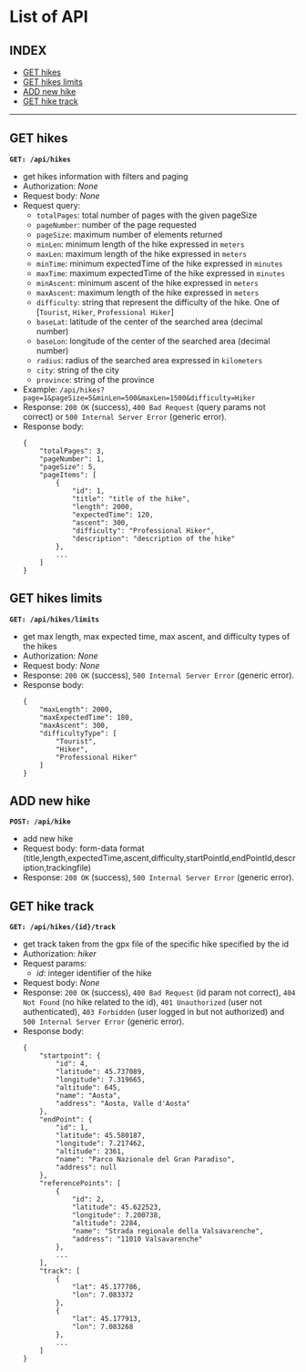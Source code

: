 # List of API

## INDEX
- [GET hikes](#get-hikes)
- [GET hikes limits](#get-hikes-limits)
- [ADD new hike](#add-new-hike)
- [GET hike track](#get-hike-track)

--------------------------------------------------------------
## GET hikes

**`GET: /api/hikes`**
- get hikes information with filters and paging
- Authorization: _None_
- Request body: _None_
- Request query:
    - `totalPages`: total number of pages with the given pageSize
    - `pageNumber`: number of the page requested
    - `pageSize`: maximum number of elements returned
    - `minLen`: minimum length of the hike expressed in `meters`
    - `maxLen`: maximum length of the hike expressed in `meters`
    - `minTime`: minimum expectedTime of the hike expressed in `minutes`
    - `maxTime`: maximum expectedTime of the hike expressed in `minutes`
    - `minAscent`: minimum ascent of the hike expressed in `meters`
    - `maxAscent`: maximum length of the hike expressed in `meters`
    - `difficulty`: string that represent the difficulty of the hike. One of [`Tourist`, `Hiker`, `Professional Hiker`]
    - `baseLat`: latitude of the center of the searched area (decimal number)
    - `baseLon`: longitude of the center of the searched area (decimal number)
    - `radius`: radius of the searched area expressed in `kilometers`
    - `city`: string of the city
    - `province`: string of the province
- Example: `/api/hikes?page=1&pageSize=5&minLen=500&maxLen=1500&difficulty=Hiker`
- Response: `200 OK` (success), `400 Bad Request` (query params not correct) or `500 Internal Server Error` (generic error).
- Response body: 
    ```
    {
        "totalPages": 3,
        "pageNumber": 1,
        "pageSize": 5,
        "pageItems": [
            {
                "id": 1,
                "title": "title of the hike",
                "length": 2000,
                "expectedTime": 120,
                "ascent": 300,
                "difficulty": "Professional Hiker",
                "description": "description of the hike"
            },
            ...
        ]
    }

    ```


## GET hikes limits

**`GET: /api/hikes/limits`**
- get max length, max expected time, max ascent, and difficulty types of the hikes
- Authorization: _None_
- Request body: _None_
- Response: `200 OK` (success), `500 Internal Server Error` (generic error).
- Response body: 
    ```
    {
        "maxLength": 2000,
        "maxExpectedTime": 180,
        "maxAscent": 300,
        "difficultyType": [
            "Tourist",
            "Hiker",
            "Professional Hiker"
        ]
    }
    ```

## ADD new hike
**`POST: /api/hike`**
- add new hike
- Request body: form-data format (title,length,expectedTime,ascent,difficulty,startPointId,endPointId,description,trackingfile)
- Response: `200 OK` (success), `500 Internal Server Error` (generic error).


## GET hike track

**`GET: /api/hikes/{id}/track`**
- get track taken from the gpx file of the specific hike specified by the id
- Authorization:  _hiker_
- Request params:
    -  _id_: integer identifier of the hike
- Request body: _None_
- Response: `200 OK` (success), `400 Bad Request` (id param not correct), `404 Not Found` (no hike related to the id),
`401 Unauthorized` (user not authenticated), `403 Forbidden` (user logged in but not authorized) and `500 Internal Server Error` (generic error).
- Response body: 
    ```
    {
        "startpoint": {
            "id": 4,
            "latitude": 45.737089,
            "longitude": 7.319665,
            "altitude": 645,
            "name": "Aosta",
            "address": "Aosta, Valle d'Aosta"
        },
        "endPoint": {
            "id": 1,
            "latitude": 45.580187,
            "longitude": 7.217462,
            "altitude": 2361,
            "name": "Parco Nazionale del Gran Paradiso",
            "address": null
        },
        "referencePoints": [
            {
                "id": 2,
                "latitude": 45.622523,
                "longitude": 7.200738,
                "altitude": 2284,
                "name": "Strada regionale della Valsavarenche",
                "address": "11010 Valsavarenche"
            },
            ...
        ],
        "track": [
            {
                "lat": 45.177786,
                "lon": 7.083372
            },
            {
                "lat": 45.177913,
                "lon": 7.083268
            },
            ...
        ]
    }
    ```

